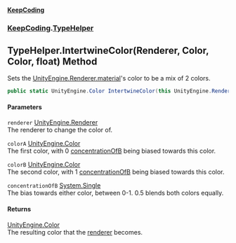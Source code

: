 #### [KeepCoding](index.md 'index')
### [KeepCoding](KeepCoding.md 'KeepCoding').[TypeHelper](KeepCoding_TypeHelper.md 'KeepCoding.TypeHelper')
## TypeHelper.IntertwineColor(Renderer, Color, Color, float) Method
Sets the [UnityEngine.Renderer.material](https://docs.microsoft.com/en-us/dotnet/api/UnityEngine.Renderer.material 'UnityEngine.Renderer.material')'s color to be a mix of 2 colors.  
```csharp
public static UnityEngine.Color IntertwineColor(this UnityEngine.Renderer renderer, UnityEngine.Color colorA, UnityEngine.Color colorB, float concentrationOfB=0.5f);
```
#### Parameters
<a name='KeepCoding_TypeHelper_IntertwineColor(UnityEngine_Renderer_UnityEngine_Color_UnityEngine_Color_float)_renderer'></a>
`renderer` [UnityEngine.Renderer](https://docs.microsoft.com/en-us/dotnet/api/UnityEngine.Renderer 'UnityEngine.Renderer')  
The renderer to change the color of.
  
<a name='KeepCoding_TypeHelper_IntertwineColor(UnityEngine_Renderer_UnityEngine_Color_UnityEngine_Color_float)_colorA'></a>
`colorA` [UnityEngine.Color](https://docs.microsoft.com/en-us/dotnet/api/UnityEngine.Color 'UnityEngine.Color')  
The first color, with 0 [concentrationOfB](KeepCoding_TypeHelper_IntertwineColor(UnityEngine_Renderer_UnityEngine_Color_UnityEngine_Color_float).md#KeepCoding_TypeHelper_IntertwineColor(UnityEngine_Renderer_UnityEngine_Color_UnityEngine_Color_float)_concentrationOfB 'KeepCoding.TypeHelper.IntertwineColor(UnityEngine.Renderer, UnityEngine.Color, UnityEngine.Color, float).concentrationOfB') being biased towards this color.
  
<a name='KeepCoding_TypeHelper_IntertwineColor(UnityEngine_Renderer_UnityEngine_Color_UnityEngine_Color_float)_colorB'></a>
`colorB` [UnityEngine.Color](https://docs.microsoft.com/en-us/dotnet/api/UnityEngine.Color 'UnityEngine.Color')  
The second color, with 1 [concentrationOfB](KeepCoding_TypeHelper_IntertwineColor(UnityEngine_Renderer_UnityEngine_Color_UnityEngine_Color_float).md#KeepCoding_TypeHelper_IntertwineColor(UnityEngine_Renderer_UnityEngine_Color_UnityEngine_Color_float)_concentrationOfB 'KeepCoding.TypeHelper.IntertwineColor(UnityEngine.Renderer, UnityEngine.Color, UnityEngine.Color, float).concentrationOfB') being biased towards this color.
  
<a name='KeepCoding_TypeHelper_IntertwineColor(UnityEngine_Renderer_UnityEngine_Color_UnityEngine_Color_float)_concentrationOfB'></a>
`concentrationOfB` [System.Single](https://docs.microsoft.com/en-us/dotnet/api/System.Single 'System.Single')  
The bias towards either color, between 0-1. 0.5 blends both colors equally.
  
#### Returns
[UnityEngine.Color](https://docs.microsoft.com/en-us/dotnet/api/UnityEngine.Color 'UnityEngine.Color')  
The resulting color that the [renderer](KeepCoding_TypeHelper_IntertwineColor(UnityEngine_Renderer_UnityEngine_Color_UnityEngine_Color_float).md#KeepCoding_TypeHelper_IntertwineColor(UnityEngine_Renderer_UnityEngine_Color_UnityEngine_Color_float)_renderer 'KeepCoding.TypeHelper.IntertwineColor(UnityEngine.Renderer, UnityEngine.Color, UnityEngine.Color, float).renderer') becomes.

